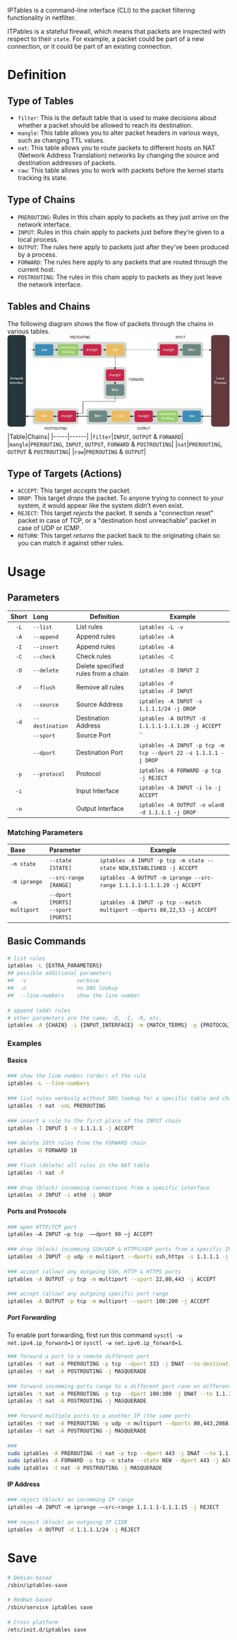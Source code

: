 IPTables is a command-line interface (CLI) to the packet filtering functionality in netfilter. 

ITPables is a stateful firewall, which means that packets are inspected with respect to their `state`. 
For example, a packet could be part of a new connection, or it could be part of an existing connection.

# Definition
## Type of Tables
- `filter`: This is the default table that is used to make decisions about whether a packet should be allowed to reach its destination.
- `mangle`: This table allows you to alter packet headers in various ways, such as changing TTL values.
- `nat`: This table allows you to route packets to different hosts on NAT (Network Address Translation) networks by changing the source and destination addresses of packets.
- `raw`: This table allows you to work with packets before the kernel starts tracking its state.

## Type of Chains
- `PREROUTING`: Rules in this chain apply to packets as they just arrive on the network interface.
- `INPUT`: Rules in this chain apply to packets just before they’re given to a local process.
- `OUTPUT`: The rules here apply to packets just after they’ve been produced by a process.
- `FORWARD`: The rules here apply to any packets that are routed through the current host.
- `POSTROUTING`: The rules in this chain apply to packets as they just leave the network interface.

## Tables and Chains
The following diagram shows the flow of packets through the chains in various tables.
![iptables chains and tables](img/iptables.webp)
|Table|Chains|
|-----|------|
|`filter`|`INPUT`, `OUTPUT` & `FORWARD`|
|`mangle`|`PREROUTING`, `INPUT`, `OUTPUT`, `FORWARD` & `POSTROUTING`|
|`nat`|`PREROUTING`, `OUTPUT` & `POSTROUTING`|
|`raw`|`PREROUTING` & `OUTPUT`|

## Type of Targets (Actions)
- `ACCEPT`: This target *accepts* the packet.
- `DROP`: This target *drops* the packet. To anyone trying to connect to your system, it would appear like the system didn’t even exist.
- `REJECT`: This target *rejects* the packet. It sends a "connection reset" packet in case of TCP, or a "destination host unreachable" packet in case of UDP or ICMP.
- `RETURN`: This target *returns* the packet back to the originating chain so you can match it against other rules.

# Usage
## Parameters
|Short|Long|Definition|Example|
|:---:|:---|----------|-------|
|`-L`|`--list`|List rules|`iptables -L -v`|
|`-A`|`--append`|Append rules|`iptables -A`|
|`-I`|`--insert`|Append rules|`iptables -A`|
|`-C`|`--check`|Check rules|`iptables -C`|
|`-D`|`--delete`|Delete specified rules from a chain|`iptables -D INPUT 2`|
|`-F`|`--flush`|Remove all rules|`iptables -F`<br>`iptables -F INPUT`|
|`-s`|`--source`|Source Address|`iptables -A INPUT -s 1.1.1.1/24 -j DROP`|
|`-d`|`--destination`|Destination Address|`iptables -A OUTPUT -d 1.1.1.1-1.1.1.20 -j ACCEPT`|
||`--sport`|Source Port|``|
||`--dport`|Destination Port|`iptables -A INPUT -p tcp -m tcp --dport 22 -s 1.1.1.1 -j DROP`|
|`-p`|`--protocol`|Protocol|`iptables -A FORWARD -p tcp -j REJECT`|
|`-i`||Input Interface|`iptables -A INPUT -i lo -j ACCEPT`|
|`-o`||Output Interface|`iptables -A OUTPUT -o wlan0 -d 1.1.1.1 -j DROP`|

### Matching Parameters
|Base|Parameter|Example|
|:---|:--------|-------|
|`-m state`|`--state [STATE]`|`iptables -A INPUT -p tcp -m state --state NEW,ESTABLISHED -j ACCEPT`|
|`-m iprange`|`--src-range [RANGE]`|`iptables -A OUTPUT -m iprange --src-range 1.1.1.1-1.1.1.20 -j ACCEPT`|
|`-m multiport`|`--dport [PORTS]`<br>`--sport [PORTS]`|`iptables -A INPUT -p tcp --match multiport --dports 80,22,53 -j ACCEPT`|

## Basic Commands
```bash
# list rules
iptables -L {EXTRA_PARAMETERS}
## possible additional parameters
##  -v                verbose
##  -n                no DNS lookup
##  --line-numbers    show the line number

# append (add) rules
# other parameters are the same; -D, -I, -R, etc.
iptables -A {CHAIN} -i {INPUT_INTERFACE} -m {MATCH_TERMS} -p {PROTOCOL} -s {IP_Address} --dport {DESTINATION_PORT} -j {TARGET}
```

### Examples
#### Basics
```bash
### show the line number (order) of the rule
iptables -L --line-numbers

### list rules verbosly without DNS lookup for a specific table and chain
iptables -t nat -vnL PREROUTING

### insert a rule to the first place of the INPUT chain
iptables -I INPUT 1 -s 1.1.1.1 -j ACCEPT

### delete 10th rules from the FORWARD chain
iptables -D FORWARD 10

### flush (delete) all rules in the NAT table
iptables -t nat -F

### drop (block) incomming connections from a specific interface
iptables -A INPUT -i eth0 -j DROP
```

#### Ports and Protocols
```bash
### open HTTP/TCP port
iptables –A INPUT –p tcp  ––dport 80 –j ACCEPT

### drop (block) incomming SSH/UDP & HTTPS/UDP ports from a specific IP
iptables -A INPUT -p udp -m multiport --dports ssh,https -s 1.1.1.1 -j DROP

### accept (allow) any outgoing SSH, HTTP & HTTPS ports
iptables -A OUTPUT -p tcp -m multiport --sport 22,80,443 -j ACCEPT

### accept (allow) any outgoing specific port range
iptables -A OUTPUT -p tcp -m multiport --sport 100:200 -j ACCEPT

```
##### Port Forwarding
To enable port forwarding, first run this command `sysctl -w net.ipv4.ip_forward=1` or `sysctl -w net.ipv6.ip_forward=1`.
```bash
### forward a port to a remote different port
iptables -t nat -A PREROUTING -p tcp --dport 333 -j DNAT --to-destination 1.1.1.1:222
iptables -t nat -A POSTROUTING -j MASQUERADE

### forward incomming ports range to a different port rane on different IP
iptables -t nat -A PREROUTING -p tcp --dport 100:300 -j DNAT --to 1.1.1.1:500-700
iptables -t nat -A POSTROUTING -j MASQUERADE

### forward multiple ports to a another IP (the same port)
iptables -t nat -A PREROUTING -p udp -m multiport --dports 80,443,2068,8192 -j DNAT --to-destination 1.1.1.1
iptables -t nat -A POSTROUTING -j MASQUERADE

### 
sudo iptables -A PREROUTING -t nat -p tcp --dport 443 -j DNAT --to 1.1.1.1:443
sudo iptables -A FORWARD -p tcp -m state --state NEW --dport 443 -j ACCEPT
sudo iptables -t nat -A POSTROUTING -j MASQUERADE
```

#### IP Address
```bash
### reject (block) an incomming IP range
iptables –A INPUT –m iprange ––src–range 1.1.1.1-1.1.1.15 -j REJECT

### reject (block) an outgoing IP CIDR
iptables -A OUTPUT -d 1.1.1.1/24 -j REJECT
```

# Save
```bash
# Debian-based
/sbin/iptables-save

# RedHat-based
/sbin/service iptables save

# Cross platform
/etc/init.d/iptables save
```
